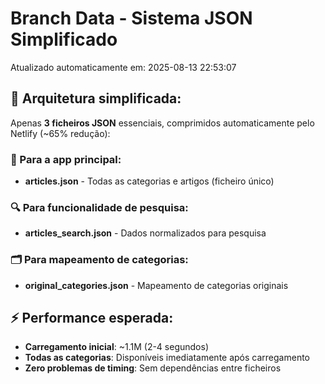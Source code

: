 # Branch Data - Sistema JSON Simplificado
Atualizado automaticamente em: 2025-08-13 22:53:07

## 🎯 Arquitetura simplificada:
Apenas **3 ficheiros JSON** essenciais, comprimidos automaticamente pelo Netlify (~65% redução):

### 📱 Para a app principal:
- **articles.json** - Todas as categorias e artigos (ficheiro único)

### 🔍 Para funcionalidade de pesquisa:
- **articles_search.json** - Dados normalizados para pesquisa

### 🗂️ Para mapeamento de categorias:
- **original_categories.json** - Mapeamento de categorias originais

## ⚡ Performance esperada:
- **Carregamento inicial**: ~1.1M (2-4 segundos)
- **Todas as categorias**: Disponíveis imediatamente após carregamento
- **Zero problemas de timing**: Sem dependências entre ficheiros
